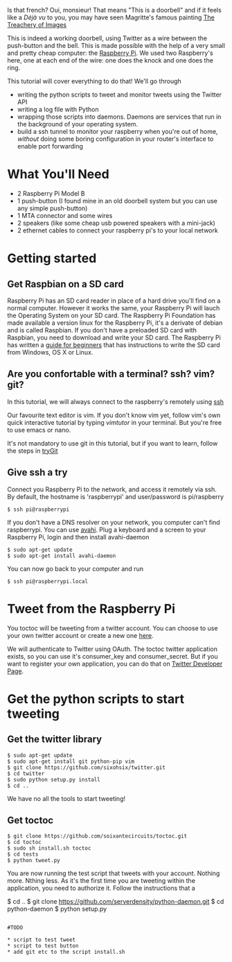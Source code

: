 Is that french? Oui, monsieur! That means "This is a doorbell" and if it feels like a *Déjà vu* to you, you may have seen Magritte's famous painting [The Treachery of Images](https://en.wikipedia.org/wiki/Ceci_n%27est_pas_une_pipe)

This is indeed a working doorbell, using Twitter as a wire between the push-button and the bell. This is made possible with the help of a very small and pretty cheap computer: the [Raspberry Pi](http://www.raspberrypi.org). We used two Raspberry's here, one at each end of the wire: one does the knock and one does the ring.

This tutorial will cover everything to do that! We'll go through 

* writing the python scripts to tweet and monitor tweets using the Twitter API
* writing a log file with Python
* wrapping those scripts into daemons. Daemons are services that run in the background of your operating system. 
* build a ssh tunnel to monitor your raspberry when you're out of home, *without* doing some boring configuration in your router's interface to enable port forwarding

# What You'll Need

* 2 Raspberry Pi Model B
* 1 push-button (I found mine in an old doorbell system but you can use any simple push-button)
* 1 MTA connector and some wires
* 2 speakers (like some cheap usb powered speakers with a mini-jack)
* 2 ethernet cables to connect your raspberry pi's to your local network

# Getting started

## Get Raspbian on a SD card

Raspberry Pi has an SD card reader in place of a hard drive you'll find on a normal computer. However it works the same, your Raspberry Pi will lauch the Operating System on your SD card.
The Raspberry Pi Foundation has made available a version linux for the Raspberry Pi, it's a derivate of debian and is called Raspbian.
If you don't have a preloaded SD card with Raspbian, you need to download and write your SD card. The Raspberry Pi has written a [guide for beginners](http://elinux.org/RPi_Easy_SD_Card_Setup) that has instructions to write the SD card from Windows, OS X or Linux.

## Are you confortable with a terminal? ssh? vim? git?

In this tutorial, we will always connect to the raspberry's remotely using [ssh](https://en.wikipedia.org/wiki/Secure_Shell)

Our favourite text editor is vim. If you don't know vim yet, follow vim's own quick interactive tutorial by typing *vimtutor* in your terminal. But you're free to use emacs or nano. 

It's not mandatory to use git in this tutorial, but if you want to learn, follow the steps in [tryGit](http://try.github.com)

## Give ssh a try

Connect you Raspberry Pi to the network, and access it remotely via ssh. By default, the hostname is 'raspberrypi' and user/password is pi/raspberry
```
$ ssh pi@raspberrypi
```

If you don't have a DNS resolver on your network, you computer can't find raspberrypi.
You can use [avahi](https://en.wikipedia.org/wiki/Avahi_%28software%29).
Plug a keyboard and a screen to your Raspberry Pi, login and then install avahi-daemon
```
$ sudo apt-get update
$ sudo apt-get install avahi-daemon
```

You can now go back to your computer and run
```
$ ssh pi@raspberrypi.local
```

# Tweet from the Raspberry Pi

You toctoc will be tweeting from a twitter account. You can choose to use your own twitter account or create a new one [here](https://twitter.com/signup).

We will authenticate to Twitter using OAuth. The toctoc twitter application exists, so you can use it's consumer_key and consumer_secret. But if you want to register your own application, you can do that on [Twitter Developer Page](https://dev.twitter.com/apps/new).

# Get the python scripts to start tweeting

## Get the twitter library

```
$ sudo apt-get update
$ sudo apt-get install git python-pip vim
$ git clone https://github.com/sixohsix/twitter.git
$ cd twitter
$ sudo python setup.py install
$ cd ..
```

We have no all the tools to start tweeting!

## Get toctoc

```
$ git clone https://github.com/soixantecircuits/toctoc.git
$ cd toctoc
$ sudo sh install.sh toctoc
$ cd tests
$ python tweet.py
```
You are now running the test script that tweets with your account. Nothing more. Nthing less.
As it's the first time you are tweeting within the application, you need to authorize it.
Follow the instructions that a


$ cd ..
$ git clone https://github.com/serverdensity/python-daemon.git
$ cd python-daemon
$ python setup.py
```

#TODO

* script to test tweet
* script to test button
* add git etc to the script install.sh

